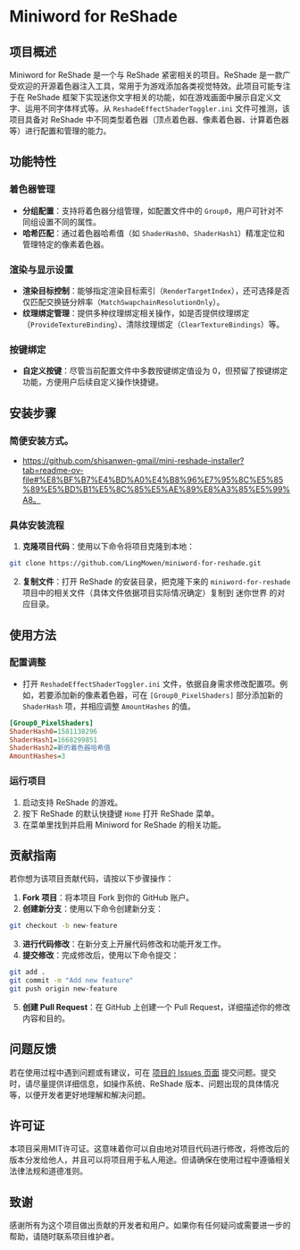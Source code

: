 # Miniword for ReShade

## 项目概述
Miniword for ReShade 是一个与 ReShade 紧密相关的项目。ReShade 是一款广受欢迎的开源着色器注入工具，常用于为游戏添加各类视觉特效。此项目可能专注于在 ReShade 框架下实现迷你文字相关的功能，如在游戏画面中展示自定义文字、运用不同字体样式等。从 `ReshadeEffectShaderToggler.ini` 文件可推测，该项目具备对 ReShade 中不同类型着色器（顶点着色器、像素着色器、计算着色器等）进行配置和管理的能力。

## 功能特性
### 着色器管理
- **分组配置**：支持将着色器分组管理，如配置文件中的 `Group0`，用户可针对不同组设置不同的属性。
- **哈希匹配**：通过着色器哈希值（如 `ShaderHash0`、`ShaderHash1`）精准定位和管理特定的像素着色器。

### 渲染与显示设置
- **渲染目标控制**：能够指定渲染目标索引（`RenderTargetIndex`），还可选择是否仅匹配交换链分辨率（`MatchSwapchainResolutionOnly`）。
- **纹理绑定管理**：提供多种纹理绑定相关操作，如是否提供纹理绑定（`ProvideTextureBinding`）、清除纹理绑定（`ClearTextureBindings`）等。

### 按键绑定
- **自定义按键**：尽管当前配置文件中多数按键绑定值设为 0，但预留了按键绑定功能，方便用户后续自定义操作快捷键。

## 安装步骤
### 简便安装方式。
- https://github.com/shisanwen-gmail/mini-reshade-installer?tab=readme-ov-file#%E8%BF%B7%E4%BD%A0%E4%B8%96%E7%95%8C%E5%85%89%E5%BD%B1%E5%8C%85%E5%AE%89%E8%A3%85%E5%99%A8。

### 具体安装流程
1. **克隆项目代码**：使用以下命令将项目克隆到本地：
```bash
git clone https://github.com/LingMowen/miniword-for-reshade.git
```
2. **复制文件**：打开 ReShade 的安装目录，把克隆下来的 `miniword-for-reshade` 项目中的相关文件（具体文件依据项目实际情况确定）复制到 迷你世界 的对应目录。

## 使用方法
### 配置调整
- 打开 `ReshadeEffectShaderToggler.ini` 文件，依据自身需求修改配置项。例如，若要添加新的像素着色器，可在 `[Group0_PixelShaders]` 部分添加新的 `ShaderHash` 项，并相应调整 `AmountHashes` 的值。
```ini
[Group0_PixelShaders]
ShaderHash0=1581138296
ShaderHash1=1668299851
ShaderHash2=新的着色器哈希值
AmountHashes=3
```

### 运行项目
1. 启动支持 ReShade 的游戏。
2. 按下 ReShade 的默认快捷键 `Home` 打开 ReShade 菜单。
3. 在菜单里找到并启用 Miniword for ReShade 的相关功能。

## 贡献指南
若你想为该项目贡献代码，请按以下步骤操作：
1. **Fork 项目**：将本项目 Fork 到你的 GitHub 账户。
2. **创建新分支**：使用以下命令创建新分支：
```bash
git checkout -b new-feature
```
3. **进行代码修改**：在新分支上开展代码修改和功能开发工作。
4. **提交修改**：完成修改后，使用以下命令提交：
```bash
git add .
git commit -m "Add new feature"
git push origin new-feature
```
5. **创建 Pull Request**：在 GitHub 上创建一个 Pull Request，详细描述你的修改内容和目的。

## 问题反馈
若在使用过程中遇到问题或有建议，可在 [项目的 Issues 页面](https://github.com/LingMowen/miniword-for-reshade/issues) 提交问题。提交时，请尽量提供详细信息，如操作系统、ReShade 版本、问题出现的具体情况等，以便开发者更好地理解和解决问题。

## 许可证
本项目采用MIT许可证。这意味着你可以自由地对项目代码进行修改，将修改后的版本分发给他人，并且可以将项目用于私人用途。但请确保在使用过程中遵循相关法律法规和道德准则。

## 致谢
感谢所有为这个项目做出贡献的开发者和用户。如果你有任何疑问或需要进一步的帮助，请随时联系项目维护者。 
